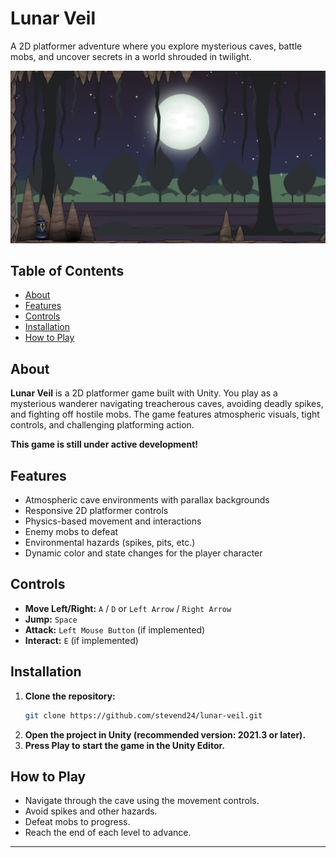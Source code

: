 # Lunar Veil

A 2D platformer adventure where you explore mysterious caves, battle mobs, and uncover secrets in a world shrouded in twilight.

![Gameplay Screenshot](Assets/Screenshots/alpha-image.png)

## Table of Contents
- [About](#about)
- [Features](#features)
- [Controls](#controls)
- [Installation](#installation)
- [How to Play](#how-to-play)

## About

**Lunar Veil** is a 2D platformer game built with Unity. You play as a mysterious wanderer navigating treacherous caves, avoiding deadly spikes, and fighting off hostile mobs. The game features atmospheric visuals, tight controls, and challenging platforming action.

**This game is still under active development!**

## Features

- Atmospheric cave environments with parallax backgrounds
- Responsive 2D platformer controls
- Physics-based movement and interactions
- Enemy mobs to defeat
- Environmental hazards (spikes, pits, etc.)
- Dynamic color and state changes for the player character

## Controls

- **Move Left/Right:** `A` / `D` or `Left Arrow` / `Right Arrow`
- **Jump:** `Space`
- **Attack:** `Left Mouse Button` (if implemented)
- **Interact:** `E` (if implemented)

## Installation

1. **Clone the repository:**
   ```bash
   git clone https://github.com/stevend24/lunar-veil.git
   ```
2. **Open the project in Unity (recommended version: 2021.3 or later).**
3. **Press Play to start the game in the Unity Editor.**

## How to Play

- Navigate through the cave using the movement controls.
- Avoid spikes and other hazards.
- Defeat mobs to progress.
- Reach the end of each level to advance.

---
